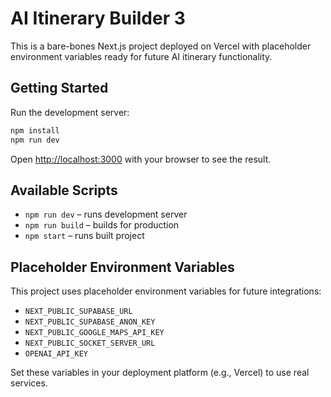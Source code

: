 # AI Itinerary Builder 3

This is a bare-bones Next.js project deployed on Vercel with placeholder environment variables ready for future AI itinerary functionality.

## Getting Started

Run the development server:

```bash
npm install
npm run dev
```

Open [http://localhost:3000](http://localhost:3000) with your browser to see the result.

## Available Scripts

- `npm run dev` – runs development server
- `npm run build` – builds for production
- `npm start` – runs built project

## Placeholder Environment Variables

This project uses placeholder environment variables for future integrations:

- `NEXT_PUBLIC_SUPABASE_URL`
- `NEXT_PUBLIC_SUPABASE_ANON_KEY`
- `NEXT_PUBLIC_GOOGLE_MAPS_API_KEY`
- `NEXT_PUBLIC_SOCKET_SERVER_URL`
- `OPENAI_API_KEY`

Set these variables in your deployment platform (e.g., Vercel) to use real services.
